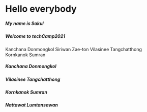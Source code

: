 # Hello everybody

##### My name is Sakul
##### Welcome to techCamp2021
Kanchana Donmongkol
Siriwan Zae-ton
Vilasinee Tangchatthong
Kornkanok Sumran
##### Kanchana Donmongkol
##### Vilasinee Tangchatthong
##### Kornkanok Sumran
##### Nattawat Lumtansawan
